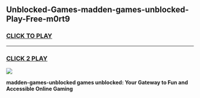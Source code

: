 
## Unblocked-Games-madden-games-unblocked-Play-Free-m0rt9
<h3>
<a href="https://premium76.site?title=madden-games-unblocked&ref=17A">CLICK TO PLAY</a></h3>
<hr>

<h3>
<a href="https://premium76.site?title=madden-games-unblocked&ref=17A">CLICK 2 PLAY</a>
  
</h3>

<a href="https://premium76.site?title=madden-games-unblocked&ref=17A"><img src="https://clearcache.store/games.png"></a>


**madden-games-unblocked games unblocked: Your Gateway to Fun and Accessible Online Gaming**
